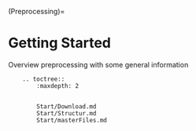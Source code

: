 (Preprocessing)=

# Getting Started

Overview preprocessing with some general information

```{eval-rst}
    .. toctree::
        :maxdepth: 2 
        

        Start/Download.md
        Start/Structur.md
        Start/masterFiles.md

```